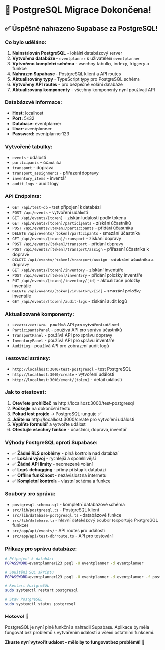 # 🎉 PostgreSQL Migrace Dokončena!

## ✅ Úspěšně nahrazeno Supabase za PostgreSQL!

### Co bylo uděláno:

1. **Nainstalován PostgreSQL** - lokální databázový server
2. **Vytvořena databáze** - `eventplanner` s uživatelem `eventplanner`
3. **Vytvořeno kompletní schéma** - všechny tabulky, indexy, triggery a funkce
4. **Nahrazen Supabase** - PostgreSQL klient a API routes
5. **Aktualizovány typy** - TypeScript typy pro PostgreSQL schéma
6. **Vytvořeny API routes** - pro bezpečné volání databáze
7. **Aktualizovány komponenty** - všechny komponenty nyní používají API

### Databázové informace:

- **Host:** localhost
- **Port:** 5432
- **Database:** eventplanner
- **User:** eventplanner
- **Password:** eventplanner123

### Vytvořené tabulky:

- `events` - události
- `participants` - účastníci
- `transport` - doprava
- `transport_assignments` - přiřazení dopravy
- `inventory_items` - inventář
- `audit_logs` - audit logy

### API Endpoints:

- `GET /api/test-db` - test připojení k databázi
- `POST /api/events` - vytvoření události
- `GET /api/events/[token]` - získání události podle tokenu
- `GET /api/events/[token]/participants` - získání účastníků
- `POST /api/events/[token]/participants` - přidání účastníka
- `DELETE /api/events/[token]/participants` - smazání účastníka
- `GET /api/events/[token]/transport` - získání dopravy
- `POST /api/events/[token]/transport` - přidání dopravy
- `POST /api/events/[token]/transport/assign` - přiřazení účastníka k dopravě
- `DELETE /api/events/[token]/transport/assign` - odebrání účastníka z dopravy
- `GET /api/events/[token]/inventory` - získání inventáře
- `POST /api/events/[token]/inventory` - přidání položky inventáře
- `PUT /api/events/[token]/inventory/[id]` - aktualizace položky inventáře
- `DELETE /api/events/[token]/inventory/[id]` - smazání položky inventáře
- `GET /api/events/[token]/audit-logs` - získání audit logů

### Aktualizované komponenty:

- `CreateEventForm` - používá API pro vytváření událostí
- `ParticipantsPanel` - používá API pro správu účastníků
- `TransportPanel` - používá API pro správu dopravy
- `InventoryPanel` - používá API pro správu inventáře
- `AuditLog` - používá API pro zobrazení audit logů

### Testovací stránky:

- `http://localhost:3000/test-postgresql` - test PostgreSQL
- `http://localhost:3000/create` - vytvoření události
- `http://localhost:3000/event/[token]` - detail události

### Jak to otestovat:

1. **Otevřete prohlížeč** na http://localhost:3000/test-postgresql
2. **Počkejte** na dokončení testu
3. **Pokud test projde** → PostgreSQL funguje ✅
4. **Jděte na** http://localhost:3000/create pro vytvoření události
5. **Vyplňte formulář** a vytvořte událost
6. **Otestujte všechny funkce** - účastníci, doprava, inventář

### Výhody PostgreSQL oproti Supabase:

- ✅ **Žádné RLS problémy** - plná kontrola nad databází
- ✅ **Lokální vývoj** - rychlejší a spolehlivější
- ✅ **Žádné API limity** - neomezené volání
- ✅ **Lepší debugging** - přímý přístup k databázi
- ✅ **Offline funkčnost** - nezávislost na internetu
- ✅ **Kompletní kontrola** - vlastní schéma a funkce

### Soubory pro správu:

- `postgresql-schema.sql` - kompletní databázové schéma
- `src/lib/postgresql.ts` - PostgreSQL klient
- `src/lib/database-postgresql.ts` - databázové funkce
- `src/lib/database.ts` - hlavní databázový soubor (exportuje PostgreSQL funkce)
- `src/app/api/events/` - API routes pro události
- `src/app/api/test-db/route.ts` - API pro testování

### Příkazy pro správu databáze:

```bash
# Připojení k databázi
PGPASSWORD=eventplanner123 psql -U eventplanner -d eventplanner

# Spuštění SQL skriptu
PGPASSWORD=eventplanner123 psql -U eventplanner -d eventplanner -f postgresql-schema.sql

# Restart PostgreSQL
sudo systemctl restart postgresql

# Stav PostgreSQL
sudo systemctl status postgresql
```

### Hotovo! 🎉

PostgreSQL je nyní plně funkční a nahradil Supabase. Aplikace by měla fungovat bez problémů s vytvářením událostí a všemi ostatními funkcemi.

**Zkuste nyní vytvořit událost - mělo by to fungovat bez problémů!** 🚀 